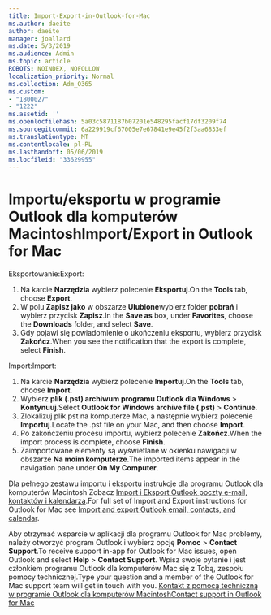 ```yaml
---
title: Import-Export-in-Outlook-for-Mac
ms.author: daeite
author: daeite
manager: joallard
ms.date: 5/3/2019
ms.audience: Admin
ms.topic: article
ROBOTS: NOINDEX, NOFOLLOW
localization_priority: Normal
ms.collection: Adm_O365
ms.custom:
- "1800027"
- "1222"
ms.assetid: ''
ms.openlocfilehash: 5a03c5871187b07201e548295facf17df3209f74
ms.sourcegitcommit: 6a229919cf67005e7e67841e9e45f2f3aa6833ef
ms.translationtype: MT
ms.contentlocale: pl-PL
ms.lasthandoff: 05/06/2019
ms.locfileid: "33629955"
---
```

# <a name="importexport-in-outlook-for-mac"></a><span data-ttu-id="1f500-102">Importu/eksportu w programie Outlook dla komputerów Macintosh</span><span class="sxs-lookup"><span data-stu-id="1f500-102">Import/Export in Outlook for Mac</span></span> 

<span data-ttu-id="1f500-103">Eksportowanie:</span><span class="sxs-lookup"><span data-stu-id="1f500-103">Export:</span></span>
1. <span data-ttu-id="1f500-104">Na karcie **Narzędzia** wybierz polecenie **Eksportuj**.</span><span class="sxs-lookup"><span data-stu-id="1f500-104">On the **Tools** tab, choose **Export**.</span></span>
2. <span data-ttu-id="1f500-105">W polu **Zapisz jako** w obszarze **Ulubione**wybierz folder **pobrań** i wybierz przycisk **Zapisz**.</span><span class="sxs-lookup"><span data-stu-id="1f500-105">In the **Save as** box, under **Favorites**, choose the **Downloads** folder, and select **Save**.</span></span>
3. <span data-ttu-id="1f500-106">Gdy pojawi się powiadomienie o ukończeniu eksportu, wybierz przycisk **Zakończ**.</span><span class="sxs-lookup"><span data-stu-id="1f500-106">When you see the notification that the export is complete, select **Finish**.</span></span>

<span data-ttu-id="1f500-107">Import:</span><span class="sxs-lookup"><span data-stu-id="1f500-107">Import:</span></span>
1. <span data-ttu-id="1f500-108">Na karcie **Narzędzia** wybierz polecenie **Importuj**.</span><span class="sxs-lookup"><span data-stu-id="1f500-108">On the **Tools** tab, choose **Import**.</span></span>
2. <span data-ttu-id="1f500-109">Wybierz **plik (.pst) archiwum programu Outlook dla Windows** > **Kontynuuj**.</span><span class="sxs-lookup"><span data-stu-id="1f500-109">Select **Outlook for Windows archive file (.pst)** > **Continue**.</span></span>
3. <span data-ttu-id="1f500-110">Zlokalizuj plik pst na komputerze Mac, a następnie wybierz polecenie **Importuj**.</span><span class="sxs-lookup"><span data-stu-id="1f500-110">Locate the .pst file on your Mac, and then choose **Import**.</span></span>
4. <span data-ttu-id="1f500-111">Po zakończeniu procesu importu, wybierz polecenie **Zakończ**.</span><span class="sxs-lookup"><span data-stu-id="1f500-111">When the import process is complete, choose **Finish**.</span></span>
5. <span data-ttu-id="1f500-112">Zaimportowane elementy są wyświetlane w okienku nawigacji w obszarze **Na moim komputerze**.</span><span class="sxs-lookup"><span data-stu-id="1f500-112">The imported items appear in the navigation pane under **On My Computer**.</span></span>

<span data-ttu-id="1f500-113">Dla pełnego zestawu importu i eksportu instrukcje dla programu Outlook dla komputerów Macintosh Zobacz [Import i Eksport Outlook poczty e-mail, kontaktów i kalendarza](https://support.office.com/article/92577192-3881-4502-b79d-c3bbada6c8ef#ID0EAACAAA=Mac).</span><span class="sxs-lookup"><span data-stu-id="1f500-113">For full set of Import and Export instructions for Outlook for Mac see [Import and export Outlook email, contacts, and calendar](https://support.office.com/article/92577192-3881-4502-b79d-c3bbada6c8ef#ID0EAACAAA=Mac).</span></span> 

<span data-ttu-id="1f500-114">Aby otrzymać wsparcie w aplikacji dla programu Outlook for Mac problemy, należy otworzyć program Outlook i wybierz opcję **Pomoc** > **Contact Support**.</span><span class="sxs-lookup"><span data-stu-id="1f500-114">To receive support in-app for Outlook for Mac issues, open Outlook and select **Help** > **Contact Support**.</span></span> <span data-ttu-id="1f500-115">Wpisz swoje pytanie i jest członkiem programu Outlook dla komputerów Mac się z Tobą, zespołu pomocy technicznej.</span><span class="sxs-lookup"><span data-stu-id="1f500-115">Type your question and a member of the Outlook for Mac support team will get in touch with you.</span></span> [<span data-ttu-id="1f500-116">Kontakt z pomocą techniczną w programie Outlook dla komputerów Macintosh</span><span class="sxs-lookup"><span data-stu-id="1f500-116">Contact support in Outlook for Mac</span></span>](https://go.microsoft.com/fwlink/?linkid=2002400&clcid=0x409)